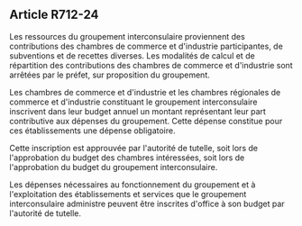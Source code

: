 Article R712-24
----
Les ressources du groupement interconsulaire proviennent des contributions des
chambres de commerce et d'industrie participantes, de subventions et de recettes
diverses. Les modalités de calcul et de répartition des contributions des
chambres de commerce et d'industrie sont arrêtées par le préfet, sur proposition
du groupement.

Les chambres de commerce et d'industrie et les chambres régionales de commerce
et d'industrie constituant le groupement interconsulaire inscrivent dans leur
budget annuel un montant représentant leur part contributive aux dépenses du
groupement. Cette dépense constitue pour ces établissements une dépense
obligatoire.

Cette inscription est approuvée par l'autorité de tutelle, soit lors de
l'approbation du budget des chambres intéressées, soit lors de l'approbation du
budget du groupement interconsulaire.

Les dépenses nécessaires au fonctionnement du groupement et à l'exploitation des
établissements et services que le groupement interconsulaire administre peuvent
être inscrites d'office à son budget par l'autorité de tutelle.
